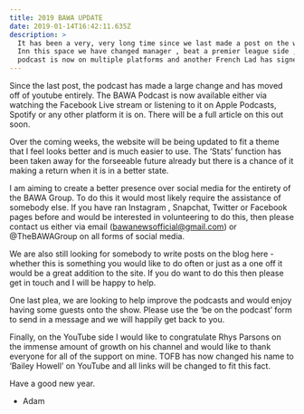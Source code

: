 ```yaml
---
title: 2019 BAWA UPDATE
date: 2019-01-14T16:42:11.635Z
description: >
  It has been a very, very long time since we last made a post on the website.
  Inn this space we have changed manager , beat a premier league side , the
  podcast is now on multiple platforms and another French Lad has signed.
---
```

Since the last post, the podcast has made a large change and has moved off of youtube entirely. The BAWA Podcast is now available either via watching the Facebook Live stream or listening to it on Apple Podcasts, Spotify or any other platform it is on. There will be a full article on this out soon.

Over the coming weeks, the website will be being updated to fit a theme that I feel looks better and is much easier to use. The ‘Stats’ function has been taken away for the forseeable future already but there is a chance of it making a return when it is in a better state. 

I am aiming to create a better presence over social media for the entirety of the BAWA Group. To do this it would most likely require the assistance of somebody else. If you have ran Instagram , Snapchat, Twitter or Facebook pages before and would be interested in volunteering to do this, then please contact us either via email (bawanewsofficial@gmail.com) or @TheBAWAGroup on all forms of social media. 

We are also still looking for somebody to write posts on the blog here - whether this is something you would like to do often or just as a one off it would be a great addition to the site. If you do want to do this then please get in touch and I will be happy to help.

One last plea, we are looking to help improve the podcasts and would enjoy having some guests onto the show. Please use the ‘be on the podcast’ form to send in a message and we will happily get back to you.

Finally, on the YouTube side I would like to congratulate Rhys Parsons on the immense amount of growth on his channel and would like to thank everyone for all of the support on mine. TOFB has now changed his name to ‘Bailey Howell’ on YouTube and all links will be changed to fit this fact.

Have a good new year.

- Adam 

